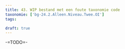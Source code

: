 ```yaml
---
title: 43. WIP bestand met een foute taxonomie code
taxonomie: ['bg-24.2.Alleen.Niveau.Twee.OI']
tags:

draft: true 
---
```


-=TODO=-